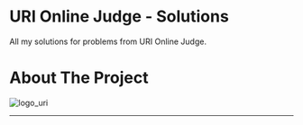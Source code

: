 # URI Online Judge - Solutions
All my solutions for problems from URI Online Judge.


# About The Project


![logo_uri](https://raw.githubusercontent.com/marcosmapl/uri-solutions/master/uri-logo.png)




---
